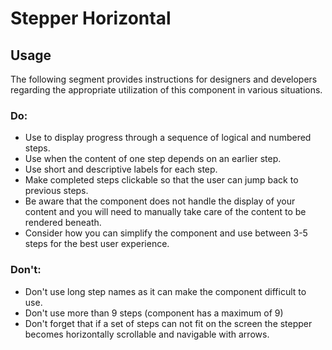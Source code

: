 # Stepper Horizontal

<TableOfContents></TableOfContents>

## Usage

The following segment provides instructions for designers and developers regarding the appropriate utilization of this
component in various situations.

### Do:

- Use to display progress through a sequence of logical and numbered steps.
- Use when the content of one step depends on an earlier step.
- Use short and descriptive labels for each step.
- Make completed steps clickable so that the user can jump back to previous steps.
- Be aware that the component does not handle the display of your content and you will need to manually take care of the
  content to be rendered beneath.
- Consider how you can simplify the component and use between 3-5 steps for the best user experience.

### Don't:

- Don't use long step names as it can make the component difficult to use.
- Don't use more than 9 steps (component has a maximum of 9)
- Don't forget that if a set of steps can not fit on the screen the stepper becomes horizontally scrollable and
  navigable with arrows.
